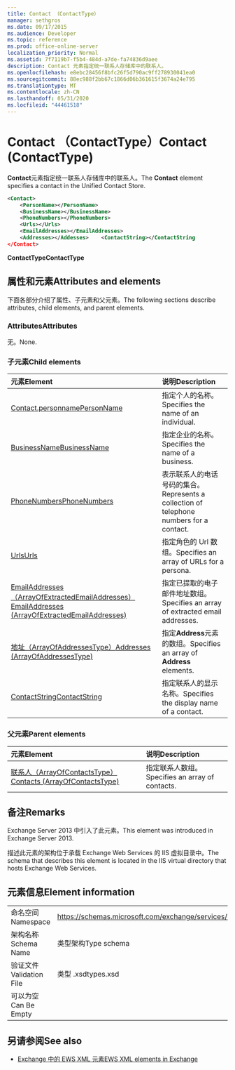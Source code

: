 ```yaml
---
title: Contact （ContactType）
manager: sethgros
ms.date: 09/17/2015
ms.audience: Developer
ms.topic: reference
ms.prod: office-online-server
localization_priority: Normal
ms.assetid: 7f7119b7-f5b4-484d-a7de-fa74836d9aee
description: Contact 元素指定统一联系人存储库中的联系人。
ms.openlocfilehash: e8ebc28456f8bfc26f5d790ac9ff278930041ea0
ms.sourcegitcommit: 88ec988f2bb67c1866d06b361615f3674a24e795
ms.translationtype: MT
ms.contentlocale: zh-CN
ms.lasthandoff: 05/31/2020
ms.locfileid: "44461518"
---
```

# <a name="contact-contacttype"></a><span data-ttu-id="77c5b-103">Contact （ContactType）</span><span class="sxs-lookup"><span data-stu-id="77c5b-103">Contact (ContactType)</span></span>

<span data-ttu-id="77c5b-104">**Contact**元素指定统一联系人存储库中的联系人。</span><span class="sxs-lookup"><span data-stu-id="77c5b-104">The **Contact** element specifies a contact in the Unified Contact Store.</span></span> 
  
```XML
<Contact>
    <PersonName></PersonName>
    <BusinessName></BusinessName>
    <PhoneNumbers></PhoneNumbers>
    <Urls></Urls>
    <EmailAddresses></EmailAddresses>
    <Addresses></Addesses>    <ContactString></ContactString
</Contact>
```

 <span data-ttu-id="77c5b-105">**ContactType**</span><span class="sxs-lookup"><span data-stu-id="77c5b-105">**ContactType**</span></span>
## <a name="attributes-and-elements"></a><span data-ttu-id="77c5b-106">属性和元素</span><span class="sxs-lookup"><span data-stu-id="77c5b-106">Attributes and elements</span></span>

<span data-ttu-id="77c5b-107">下面各部分介绍了属性、子元素和父元素。</span><span class="sxs-lookup"><span data-stu-id="77c5b-107">The following sections describe attributes, child elements, and parent elements.</span></span>
  
### <a name="attributes"></a><span data-ttu-id="77c5b-108">Attributes</span><span class="sxs-lookup"><span data-stu-id="77c5b-108">Attributes</span></span>

<span data-ttu-id="77c5b-109">无。</span><span class="sxs-lookup"><span data-stu-id="77c5b-109">None.</span></span>
  
### <a name="child-elements"></a><span data-ttu-id="77c5b-110">子元素</span><span class="sxs-lookup"><span data-stu-id="77c5b-110">Child elements</span></span>

|<span data-ttu-id="77c5b-111">**元素**</span><span class="sxs-lookup"><span data-stu-id="77c5b-111">**Element**</span></span>|<span data-ttu-id="77c5b-112">**说明**</span><span class="sxs-lookup"><span data-stu-id="77c5b-112">**Description**</span></span>|
|:-----|:-----|
|[<span data-ttu-id="77c5b-113">Contact.personname</span><span class="sxs-lookup"><span data-stu-id="77c5b-113">PersonName</span></span>](personname.md) <br/> |<span data-ttu-id="77c5b-114">指定个人的名称。</span><span class="sxs-lookup"><span data-stu-id="77c5b-114">Specifies the name of an individual.</span></span>  <br/> |
|[<span data-ttu-id="77c5b-115">BusinessName</span><span class="sxs-lookup"><span data-stu-id="77c5b-115">BusinessName</span></span>](businessname.md) <br/> |<span data-ttu-id="77c5b-116">指定企业的名称。</span><span class="sxs-lookup"><span data-stu-id="77c5b-116">Specifies the name of a business.</span></span>  <br/> |
|[<span data-ttu-id="77c5b-117">PhoneNumbers</span><span class="sxs-lookup"><span data-stu-id="77c5b-117">PhoneNumbers</span></span>](phonenumbers.md) <br/> |<span data-ttu-id="77c5b-118">表示联系人的电话号码的集合。</span><span class="sxs-lookup"><span data-stu-id="77c5b-118">Represents a collection of telephone numbers for a contact.</span></span>  <br/> |
|[<span data-ttu-id="77c5b-119">Urls</span><span class="sxs-lookup"><span data-stu-id="77c5b-119">Urls</span></span>](urls.md) <br/> |<span data-ttu-id="77c5b-120">指定角色的 Url 数组。</span><span class="sxs-lookup"><span data-stu-id="77c5b-120">Specifies an array of URLs for a persona.</span></span>  <br/> |
|[<span data-ttu-id="77c5b-121">EmailAddresses （ArrayOfExtractedEmailAddresses）</span><span class="sxs-lookup"><span data-stu-id="77c5b-121">EmailAddresses (ArrayOfExtractedEmailAddresses)</span></span>](emailaddresses-arrayofextractedemailaddresses.md) <br/> |<span data-ttu-id="77c5b-122">指定已提取的电子邮件地址数组。</span><span class="sxs-lookup"><span data-stu-id="77c5b-122">Specifies an array of extracted email addresses.</span></span>  <br/> |
|[<span data-ttu-id="77c5b-123">地址（ArrayOfAddressesType）</span><span class="sxs-lookup"><span data-stu-id="77c5b-123">Addresses (ArrayOfAddressesType)</span></span>](addresses-arrayofaddressestype.md) <br/> |<span data-ttu-id="77c5b-124">指定**Address**元素的数组。</span><span class="sxs-lookup"><span data-stu-id="77c5b-124">Specifies an array of **Address** elements.</span></span>  <br/> |
|[<span data-ttu-id="77c5b-125">ContactString</span><span class="sxs-lookup"><span data-stu-id="77c5b-125">ContactString</span></span>](contactstring.md) <br/> |<span data-ttu-id="77c5b-126">指定联系人的显示名称。</span><span class="sxs-lookup"><span data-stu-id="77c5b-126">Specifies the display name of a contact.</span></span>  <br/> |
   
### <a name="parent-elements"></a><span data-ttu-id="77c5b-127">父元素</span><span class="sxs-lookup"><span data-stu-id="77c5b-127">Parent elements</span></span>

|<span data-ttu-id="77c5b-128">**元素**</span><span class="sxs-lookup"><span data-stu-id="77c5b-128">**Element**</span></span>|<span data-ttu-id="77c5b-129">**说明**</span><span class="sxs-lookup"><span data-stu-id="77c5b-129">**Description**</span></span>|
|:-----|:-----|
|[<span data-ttu-id="77c5b-130">联系人（ArrayOfContactsType）</span><span class="sxs-lookup"><span data-stu-id="77c5b-130">Contacts (ArrayOfContactsType)</span></span>](contacts-arrayofcontactstype.md) <br/> |<span data-ttu-id="77c5b-131">指定联系人数组。</span><span class="sxs-lookup"><span data-stu-id="77c5b-131">Specifies an array of contacts.</span></span>  <br/> |
   
## <a name="remarks"></a><span data-ttu-id="77c5b-132">备注</span><span class="sxs-lookup"><span data-stu-id="77c5b-132">Remarks</span></span>

<span data-ttu-id="77c5b-133">Exchange Server 2013 中引入了此元素。</span><span class="sxs-lookup"><span data-stu-id="77c5b-133">This element was introduced in Exchange Server 2013.</span></span>
  
<span data-ttu-id="77c5b-134">描述此元素的架构位于承载 Exchange Web Services 的 IIS 虚拟目录中。</span><span class="sxs-lookup"><span data-stu-id="77c5b-134">The schema that describes this element is located in the IIS virtual directory that hosts Exchange Web Services.</span></span>
  
## <a name="element-information"></a><span data-ttu-id="77c5b-135">元素信息</span><span class="sxs-lookup"><span data-stu-id="77c5b-135">Element information</span></span>

|||
|:-----|:-----|
|<span data-ttu-id="77c5b-136">命名空间</span><span class="sxs-lookup"><span data-stu-id="77c5b-136">Namespace</span></span>  <br/> |https://schemas.microsoft.com/exchange/services/2006/types  <br/> |
|<span data-ttu-id="77c5b-137">架构名称</span><span class="sxs-lookup"><span data-stu-id="77c5b-137">Schema Name</span></span>  <br/> |<span data-ttu-id="77c5b-138">类型架构</span><span class="sxs-lookup"><span data-stu-id="77c5b-138">Type schema</span></span>  <br/> |
|<span data-ttu-id="77c5b-139">验证文件</span><span class="sxs-lookup"><span data-stu-id="77c5b-139">Validation File</span></span>  <br/> |<span data-ttu-id="77c5b-140">类型 .xsd</span><span class="sxs-lookup"><span data-stu-id="77c5b-140">types.xsd</span></span>  <br/> |
|<span data-ttu-id="77c5b-141">可以为空</span><span class="sxs-lookup"><span data-stu-id="77c5b-141">Can Be Empty</span></span>  <br/> ||
   
## <a name="see-also"></a><span data-ttu-id="77c5b-142">另请参阅</span><span class="sxs-lookup"><span data-stu-id="77c5b-142">See also</span></span>



- [<span data-ttu-id="77c5b-143">Exchange 中的 EWS XML 元素</span><span class="sxs-lookup"><span data-stu-id="77c5b-143">EWS XML elements in Exchange</span></span>](ews-xml-elements-in-exchange.md)


